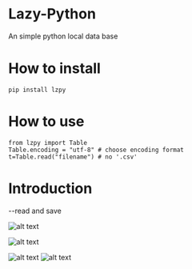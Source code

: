 # Lazy-Python
An simple python local data base

# How to install

```
pip install lzpy
```

# How to use

```
from lzpy import Table
Table.encoding = "utf-8" # choose encoding format
t=Table.read("filename") # no '.csv'
```

# Introduction

--read and save

![alt text](https://raw.githubusercontent.com/moenova/Lazy-Python/master/imgs/read.jpg)

![alt text](https://raw.githubusercontent.com/moenova/Lazy-Python/master/imgs/save.jpg)


![alt text](https://raw.githubusercontent.com/moenova/Lazy-Python/master/imgs/code_of_visualize.jpg)
![alt text](https://raw.githubusercontent.com/moenova/Lazy-Python/master/imgs/visualize.png)
